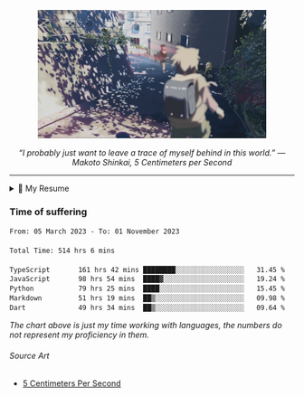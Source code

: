 <p align="center"><img src="asset/header.jpg" width="80%"/></p>
<p align="center"><i>“I probably just want to leave a trace of myself behind in this world.” ― Makoto Shinkai, 5 Centimeters per Second</i></p>

---

<details>
  <summary>📃 My Resume</summary>

### Education

- 📖 **Computer Science**\
📆 10/2021 - present\
📍 **Thang Long University** - Hoang Mai, Hanoi, Vietnam

### Experience

<img align="right" src="https://img.shields.io/badge/Next.js-black?style=flat&logo=next.js&logoColor=white"/>
<img align="right" src="https://img.shields.io/badge/Ant_Design-ant?style=flat&logo=antdesign&logoColor=white&color=%230170FE"/>
<img align="right" src="https://img.shields.io/badge/node.js-6DA55F?style=flat&logo=node.js&logoColor=white"/>


- 👨‍💻 **Frontend Web Intern**\
📆 07/2023 - present\
📍 **MQ ICT Solutions** - Hoang Mai, Hanoi, Vietnam
  
<!--
## Skills

<img align="right" src="https://img.shields.io/badge/Python-3776AB?logo=python&logoColor=white" />


**Programming**

<img align="right" src="https://img.shields.io/badge/Windows-0078D6?logo=windows&logoColor=white" />
-->

</details>

### Time of suffering

<!--START_SECTION:waka-->

```txt
From: 05 March 2023 - To: 01 November 2023

Total Time: 514 hrs 6 mins

TypeScript       161 hrs 42 mins ████████░░░░░░░░░░░░░░░░░   31.45 %
JavaScript       98 hrs 54 mins  ████▓░░░░░░░░░░░░░░░░░░░░   19.24 %
Python           79 hrs 25 mins  ████░░░░░░░░░░░░░░░░░░░░░   15.45 %
Markdown         51 hrs 19 mins  ██▒░░░░░░░░░░░░░░░░░░░░░░   09.98 %
Dart             49 hrs 34 mins  ██▒░░░░░░░░░░░░░░░░░░░░░░   09.64 %
```

<!--END_SECTION:waka-->

_The chart above is just my time working with languages, the numbers do not represent my proficiency in them._

###### Source Art

-  [5 Centimeters Per Second](https://wallhaven.cc/w/nrowq1)

